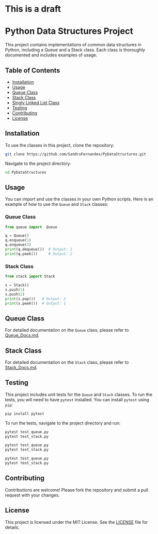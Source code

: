 # This is a draft
# Python Data Structures Project

This project contains implementations of common data structures in Python, 
including a Queue and a Stack class.
Each class is thoroughly 
documented and includes examples of usage.

## Table of Contents

- [Installation](#installation)
- [Usage](#usage)
- [Queue Class](#queue-class)
- [Stack Class](#stack-class)
- [Singly Linked List Class](#singly-linked-list-class)
- [Testing](#testing)
- [Contributing](#contributing)
- [License](#license)

## Installation

To use the classes in this project, clone the repository:

```sh
git clone https://github.com/SandroFernandes/PyDataStructures.git
```

Navigate to the project directory:

```sh
cd PyDataStructures
```

## Usage

You can import and use the classes in your own Python scripts.
Here is an example of how to use the `Queue` and `Stack` classes:

### Queue Class

```python
from queue import  Queue

q = Queue()
q.enqueue(1)
q.enqueue(2)
print(q.dequeue())  # Output: 1
print(q.peek())     # Output: 2
```

### Stack Class

```python
from stack import Stack

s = Stack()
s.push(1)
s.push(2)
print(s.pop())   # Output: 2
print(s.peek())  # Output: 1
```

## Queue Class

For detailed documentation on the `Queue` class, please refer to [Queue_Docs.md](Queue_Docs.md).

## Stack Class

For detailed documentation on the `Stack` class, please refer to [Stack_Docs.md](Stack_Docs.md).

## Testing

This project includes unit tests for the `Queue` and `Stack` classes. 
To run the tests, you will need to have `pytest` installed. 
You can install `pytest` using `pip`:


```sh
pip install pytest
```

To run the tests, navigate to the project directory and run:

```sh
pytest test_queue.py
pytest test_stack.py
```

```zsh
pytest test_queue.py
pytest test_stack.py
```

```bash
pytest test_queue.py
pytest test_stack.py
```

## Contributing

Contributions are welcome! Please fork the repository and submit a pull request with your changes.

## License

This project is licensed under the MIT License. See the [LICENSE](LICENSE) file for details.
